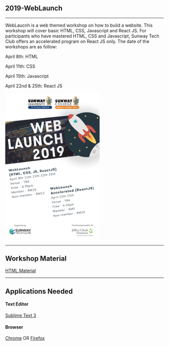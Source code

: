 ## 2019-WebLaunch

---

WebLaucnh is a web themed workshop on how to build a website. This workshop will cover basic HTML, CSS, Javascript and React JS. For participants who have mastered HTML, CSS and Javascript, Sunway Tech Club offers an accelerated program on React JS only. The date of the workshops are as follow:

April 8th: HTML

April 11th: CSS

April 15th: Javascript

April 22nd & 25th: React JS

<img src="./asset/img/weblaunch2019ok.png" width="300">

---

## Workshop Material

[HTML Material](https://docs.google.com/presentation/d/19Ob0wk-xqZn6I9bdPjc0Ey2445Lj0xWw7C9w3mnQAn8/edit?usp=sharing)

---

## Applications Needed

#### Text Editor
[Sublime Text 3](https://www.sublimetext.com/3)

#### Browser
[Chrome](https://www.google.com/chrome/?brand=CHBD&gclid=CjwKCAjw-OHkBRBkEiwAoOZql8HT2-uq1BuT20MO5VKbKr0zJAxhUnhL77vKVXAIerRt2itbhPwSkBoCMZIQAvD_BwE&gclsrc=aw.ds)
OR
[Firefox](https://www.mozilla.org/en-US/firefox/new/)
